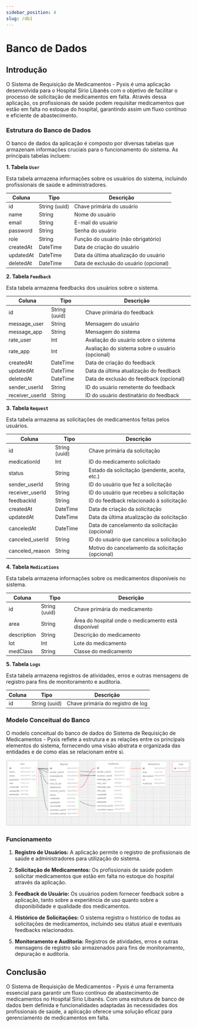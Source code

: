 ```yaml
---
sidebar_position: 4
slug: /db1
---
```


# Banco de Dados

## Introdução

O Sistema de Requisição de Medicamentos - Pyxis é uma aplicação desenvolvida para o Hospital Sírio Libanês com o objetivo de facilitar o processo de solicitação de medicamentos em falta. Através dessa aplicação, os profissionais de saúde podem requisitar medicamentos que estão em falta no estoque do hospital, garantindo assim um fluxo contínuo e eficiente de abastecimento.

### Estrutura do Banco de Dados

O banco de dados da aplicação é composto por diversas tabelas que armazenam informações cruciais para o funcionamento do sistema. As principais tabelas incluem:

**1. Tabela `User`**

Esta tabela armazena informações sobre os usuários do sistema, incluindo profissionais de saúde e administradores.

|Coluna        | Tipo       | Descrição                               |
|--------------|------------|-----------------------------------------|
|id            | String (uuid)     | Chave primária do usuário               |
|name          | String     | Nome do usuário                         |
|email         | String     | E-mail do usuário                       |
|password      | String     | Senha do usuário                        |
|role          | String     | Função do usuário (não obrigatório)     |
|createdAt     | DateTime   | Data de criação do usuário              |
|updatedAt     | DateTime   | Data da última atualização do usuário   |
|deletedAt     | DateTime   | Data de exclusão do usuário (opcional)  |

**2. Tabela `Feedback`**

Esta tabela armazena feedbacks dos usuários sobre o sistema.

|Coluna           | Tipo       | Descrição                                       |
|-----------------|------------|-------------------------------------------------|
|id               | String (uuid)      | Chave primária do feedback                      |
|message_user     | String     | Mensagem do usuário                             |
|message_app      | String     | Mensagem do sistema                             |
|rate_user        | Int        | Avaliação do usuário sobre o sistema            |
|rate_app         | Int        | Avaliação do sistema sobre o usuário (opcional) |
|createdAt        | DateTime   | Data de criação do feedback                     |
|updatedAt        | DateTime   | Data da última atualização do feedback          |
|deletedAt        | DateTime   | Data de exclusão do feedback (opcional)         |
|sender_userId    | String     | ID do usuário remetente do feedback             |
|receiver_userId  | String     | ID do usuário destinatário do feedback           |

**3. Tabela `Request`**

Esta tabela armazena as solicitações de medicamentos feitas pelos usuários.

|Coluna           | Tipo       | Descrição                                       |
|-----------------|------------|-------------------------------------------------|
|id               | String (uuid)      | Chave primária da solicitação                   |
|medicationId     | Int        | ID do medicamento solicitado                    |
|status           | String     | Estado da solicitação (pendente, aceita, etc.)  |
|sender_userId    | String     | ID do usuário que fez a solicitação             |
|receiver_userId  | String     | ID do usuário que recebeu a solicitação         |
|feedbackId       | String        | ID do feedback relacionado à solicitação        |
|createdAt        | DateTime   | Data de criação da solicitação                  |
|updatedAt        | DateTime   | Data da última atualização da solicitação       |
|canceledAt       | DateTime   | Data de cancelamento da solicitação (opcional)  |
|canceled_userId  | String     | ID do usuário que cancelou a solicitação        |
|canceled_reason  | String     | Motivo do cancelamento da solicitação (opcional)|

**4. Tabela `Medications`**

Esta tabela armazena informações sobre os medicamentos disponíveis no sistema.

|Coluna      | Tipo       | Descrição                               |
|------------|------------|-----------------------------------------|
|id          | String (uuid)     | Chave primária do medicamento           |
|area        | String     | Área do hospital onde o medicamento está disponível |
|description | String     | Descrição do medicamento                |
|lot         | Int        | Lote do medicamento                     |
|medClass    | String     | Classe do medicamento                   |

**5. Tabela `Logs`**

Esta tabela armazena registros de atividades, erros e outras mensagens de registro para fins de monitoramento e auditoria.

|Coluna | Tipo | Descrição                              |
|-------|------|----------------------------------------|
|id     | String (uuid)| Chave primária do registro de log      |

### Modelo Conceitual do Banco

O modelo conceitual do banco de dados do Sistema de Requisição de Medicamentos - Pyxis reflete a estrutura e as relações entre os principais elementos do sistema, fornecendo uma visão abstrata e organizada das entidades e de como elas se relacionam entre si.


![Modelo-conceitual](../../../static/img/modelo-conceitual.png)

### Funcionamento

1. **Registro de Usuários:** A aplicação permite o registro de profissionais de saúde e administradores para utilização do sistema.

2. **Solicitação de Medicamentos:** Os profissionais de saúde podem solicitar medicamentos que estão em falta no estoque do hospital através da aplicação.

3. **Feedback do Usuário:** Os usuários podem fornecer feedback sobre a aplicação, tanto sobre a experiência de uso quanto sobre a disponibilidade e qualidade dos medicamentos.

4. **Histórico de Solicitações:** O sistema registra o histórico de todas as solicitações de medicamentos, incluindo seu status atual e eventuais feedbacks relacionados.

5. **Monitoramento e Auditoria:** Registros de atividades, erros e outras mensagens de registro são armazenados para fins de monitoramento, depuração e auditoria.

## Conclusão

O Sistema de Requisição de Medicamentos - Pyxis é uma ferramenta essencial para garantir um fluxo contínuo de abastecimento de medicamentos no Hospital Sírio Libanês. Com uma estrutura de banco de dados bem definida e funcionalidades adaptadas às necessidades dos profissionais de saúde, a aplicação oferece uma solução eficaz para gerenciamento de medicamentos em falta.

